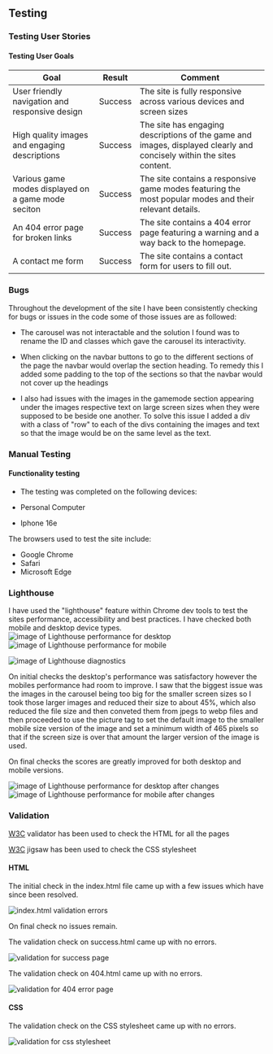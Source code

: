 ## Testing

### Testing User Stories
#### Testing User Goals
| Goal                                                | Result  | Comment                                                                                                              |
|-----------------------------------------------------|---------|----------------------------------------------------------------------------------------------------------------------|
| User friendly navigation and responsive design      | Success | The site is fully responsive across various devices and screen sizes                                                 |
| High quality images and engaging descriptions       | Success | The site has engaging descriptions of the game and images, displayed clearly and concisely within the sites content. |
| Various game modes displayed on a game mode seciton | Success | The site contains a responsive game modes featuring the most popular modes and their relevant details.               |
| An 404 error page for broken links                  | Success | The site contains a 404 error page featuring a warning and a way back to the homepage.                               |
| A contact me form                                   | Success | The site contains a contact form for users to fill out.                                                              |

### Bugs

Throughout the development of the site I have been consistently checking for bugs or issues in the code some of those issues are as followed:

- The carousel was not interactable and the solution I found was to rename the ID and classes which gave the carousel its interactivity.

- When clicking on the navbar buttons to go to the different sections of the page the navbar would overlap the section heading. To remedy this I added some padding to the top of the sections so that the navbar would not cover up the headings

- I also had issues with the images in the gamemode section appearing under the images respective text on large screen sizes when they were supposed to be beside one another. To solve this issue I added a div with a class of "row" to each of the divs containing the images and text so that the image would be on the same level as the text.



### Manual Testing 

#### Functionality testing

- The testing was completed on the following devices:

- Personal Computer
- Iphone 16e

The browsers used to test the site include:

- Google Chrome
- Safari
- Microsoft Edge

### Lighthouse
I have used the "lighthouse" feature within Chrome dev tools to test the sites performance, accessibility and best practices. I have checked both mobile and desktop device types.
![image of Lighthouse performance for desktop](/assets/documentation/lighthouse-pc.png)
![image of Lighthouse performance for mobile](/assets/documentation/lighthouse-mobile.png)

![image of Lighthouse diagnostics](/assets/documentation/lighthouse-diagnostic.png)

On initial checks the desktop's performance was satisfactory however the mobiles performance had room to improve. I saw that the biggest issue was the images in the carousel being too big for the smaller screen sizes so I took those larger images and reduced their size to about 45%, which also reduced the file size and then conveted them from jpegs to webp files and then proceeded to use the picture tag to set the default image to the smaller mobile size version of the image and set a minimum width of 465 pixels so that if the screen size is over that amount the larger version of the image is used.

On final checks the scores are greatly improved for both desktop and mobile versions.

![image of Lighthouse performance for desktop after changes](/assets/documentation/lighthouse-pc-final.png)
![image of Lighthouse performance for mobile after changes](/assets/documentation/lighthouse-mobile-final.png)

### Validation

[W3C](https://validator.w3.org/) validator has been used to check the HTML for all the pages 

[W3C](https://jigsaw.w3.org/css-validator/) jigsaw has been used to check the CSS stylesheet 

#### HTML
The initial check in the index.html file came up with a few issues which have since been resolved.

![index.html validation errors](/assets/documentation/index-validation.png)

On final check no issues remain.

The validation check on success.html came up with no errors.

![validation for success page](/assets/documentation/success-validation.png)

The validation check on 404.html came up with no errors.

![validation for 404 error page](/assets/documentation/success-validation.png)

#### CSS


The validation check on the CSS stylesheet came up with no errors.

![validation for css stylesheet](/assets/documentation/css-validation.png)






